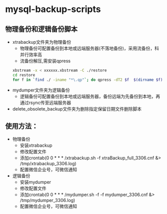 # mysql-backup-scripts

## 物理备份和逻辑备份脚本
* xtrabackup文件夹为物理备份
  * 物理备份可配置备份到本地或远端服务器(不落地备份)，采用流备份，科并行效率高
  * 流备份解压,需安装qpress
  ```bash 
  xbstream -x < xxxxxx.xbstream -C ./restore 
  cd restore
  for f in `find ./ -iname "*\.qp"`; do qpress -dT2 $f  $(dirname $f) && rm -f $f; done
  ```
* mydumper文件夹为逻辑备份
  * 逻辑备份可配置备份到本地或远端服务器，备份远端为先备份到本地，再通过rsync传至远端服务器
* delete_obsolete_backup文件夹为删除指定保留日期文件删除脚本

## 使用方法：
* 物理备份
  * 安装xtrabackup
  * 修改配置文件
  * 添加crontab(0 0 * * * /xtrabackup.sh -f xtraBackup_full_3306.cnf &> /tmp/xtrabackup_3306.log)
  * 配置微信企业号，可微信通知
* 逻辑备份
  * 安装mydumper
  * 修改配置文件
  * 添加crontab(0 0 * * * /mydumper.sh -f -f mydumper_3306.cnf &> /tmp/mydumper_3306.log)
  * 配置微信企业号，可微信通知
